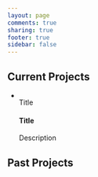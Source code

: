```yaml
---
layout: page
comments: true
sharing: true
footer: true
sidebar: false
---
```


<div class="page-header">
  <h2>Current Projects</h2>
</div>

<ul class="thumbnails">
  <li class="span4">
    <div class="thumbnail">
      <a href="#" target="_blank"><img src="" alt=""/></a>
      <div class="caption">
        <span class="label label-info pull-right">Title</span>
        <h4>Title</h4>
        <p>Description</p>
      </div>
    </div>
  </li>
</ul>

<div class="page-header">
  <h2>Past Projects</h2>
</div>
